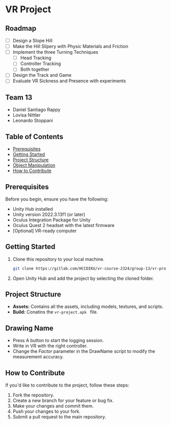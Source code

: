 # VR Project

## Roadmap
-  [ ] Design a Slope Hill
-  [ ] Make the Hill Slipery with Physic Materials and Friction
-  [ ] Implement the three Turning Techniques
   -  [ ] Head Tracking
   -  [ ] Controller Tracking
   -  [ ] Both together
-  [ ] Design the Track and Game
-  [ ] Evaluate VR Sickness and Presence with experiments

## Team 13
- Daniel Santiago Rappy
- Lovisa Nittler
- Leonardo Stoppani

## Table of Contents 

- [Prerequisites](#prerequisites)
- [Getting Started](#getting-started)
- [Project Structure](#project-structure)
- [Object Manipulation](#object-manipulation)
- [How to Contribute](#how-to-contribute)

## Prerequisites 

Before you begin, ensure you have the following:

- Unity Hub installed
- Unity version 2022.3.13f1 (or later)
- Oculus Integration Package for Unity
- Oculus Quest 2 headset with the latest firmware
- [Optional] VR-ready computer

## Getting Started

1. Clone this repository to your local machine.
   ```bash
   git clone https://gitlab.com/HCCDIKU/vr-course-2324/group-13/vr-project/
   ```

2. Open Unity Hub and add the project by selecting the cloned folder.

## Project Structure 

- **Assets:** Contains all the assets, including models, textures, and scripts.
- **Build:** Conatins the `vr-project.apk ` file.

## Drawing Name

- Press A button to start the logging session.
- Write in VR with the right controller.
- Change the _Factor_ parameter in the DrawName script to modify the measurement accuracy.

## How to Contribute

If you'd like to contribute to the project, follow these steps:

1. Fork the repository.
2. Create a new branch for your feature or bug fix.
3. Make your changes and commit them.
4. Push your changes to your fork.
5. Submit a pull request to the main repository.

